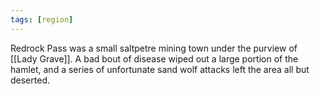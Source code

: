 ```yaml
---
tags: [region]
---
```


Redrock Pass was a small saltpetre mining town under the purview of [[Lady Grave]]. A bad bout of disease wiped out a large portion of the hamlet, and a series of unfortunate sand wolf attacks left the area all but deserted.
